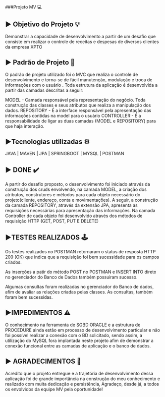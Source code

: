 ###Projeto MV 💻

## ▶️ Objetivo do Projeto 💡

Demonstrar a capacidade de desenvolvimento a partir de um desafio que consiste em realizar o controle de receitas e despesas de diversos clientes da empresa XPTO

## ▶️ Padrão de Projeto 📜

O padrão de projeto utilizado foi o MVC que realiza o controle de desenvolvimento e torna-se de fácil manutenção, modulação e troca de informações com o usuário .
 Toda estrutura da aplicação é desenvolvida a partir das camadas descritas a seguir:

MODEL - Camada responsável pela representação do negócio. Toda construção das classes e seus atributos que realiza a manipulação dos dados.
REPOSITORY - É a interface responsável pela apresentação das informações contidas na model para o usuário
CONTROLLER - É a responsabilidade de ligar as duas camadas (MODEL e REPOSITORY) para que haja interação. 

## ▶️Tecnologias utilizadas ⚙️

JAVA | MAVEN | JPA | SPRINGBOOT | MYSQL | POSTMAN

## ▶️ DONE ✔️

A partir do desafio proposto, o desenvolvimento foi iniciado através da construção dos cruds envolvendo, na camada MODEL, a criação
dos atributos, construtores e métodos para cada objeto necessário do projeto(cliente, endereço, conta e movimentações).
 A seguir, a construção da camada REPOSITORY, através da extensão JPA, apresenta as requisições necessárias para apresentação das 
 informações.
 Na camada Controller de cada objeto foi desenvolvido através dos métodos de requisição HTTP (GET, POST, PUT E DELETE) 

 ## ▶️TESTES REALIZADOS 🕹️

 Os testes realizados no POSTMAN retornaram o status de resposta HTTP 200 (OK) que indica que a requisição foi bem sucessidade para 
 os campos criados. 
 
 As inserções a patir do método POST no POSTMAN e INSERT INTO direto no gerenciador do Banco de Dados também possuiram sucesso. 
 
 Algumas consultas foram realizadas no gerenciador do Banco de dados, afim de avaliar as relações criadas pelas classes. As consultas,
 também foram bem sucessidas. 

 ## ▶️IMPEDIMENTOS ⚠️

 O conhecimento na ferramenta de SGBD ORACLE e a estrutura de PROCEDURE ainda estão em  processo de desenvolvimento particular e não foi 
 possível realizar a conexão com o BD solicitado, sendo assim, a utilização do MySQL fora implantada neste projeto afim de demonstrar
  a conexão funcional entre as camadas de aplicação e o banco de dados. 

 ## ▶️ AGRADECIMENTOS 🚀

 Acredito que o projeto entregue e a trajetória de desenvolvimento dessa aplicação foi de grande importância na construção do meu conhecimento e realizado com muita dedicação e persistência, 
 Agradeço, desde já, a todos os envolvidos da equipe MV pela oportunidade! 
